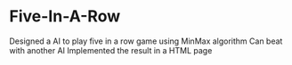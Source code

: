 # Five-In-A-Row
Designed a AI to play five in a row game using MinMax algorithm
Can beat with another AI 
Implemented the result in a HTML page
